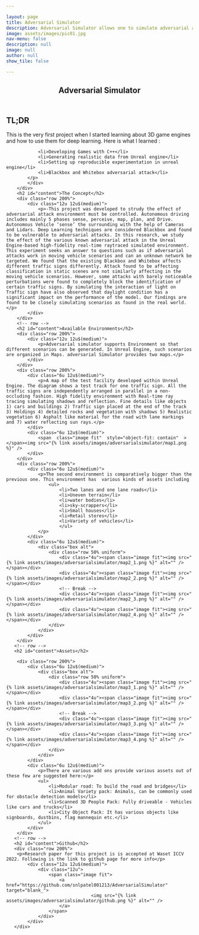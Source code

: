 ```yaml
---

layout: page
title: Adversarial Simulator
description: Adversarial Simulator allows one to simulate adversarial attacks in the virtual environment within the Unreal Engine and inference with Nvidia DRIVE SDK.
image: assets/images/pic01.jpg
nav-menu: false
description: null
image: null
author: null
show_tile: false

---
```


<section id="one">
	<div class="inner">
		<header class="major">
			<h1>Adversarial Simulator</h1>
		</header>
        <h2 id="content">TL;DR</h2>
        <div class="row 200%">
            <div class="12u 12u$(medium)">
            <p>
                This is the very first project when I started learning about 3D game engines and how to use them for deep learning. Here is what I learned : 
           
                <li>Developing Games with C++</li>
                <li>Generating realistic data from Unreal engine</li>
                <li>Setting up reproducible experimentation in unreal engine</li>
                <li>Blackbox and Whitebox adversarial attack</li>
            </p>
            </div>
        </div>
        <h2 id="content">The Concept</h2>
        <div class="row 200%">
            <div class="12u 12u$(medium)">
                <p>-This project was developed to strudy the effect of adversarial attack environment must be controlled. Autonomous driving includes mainly 5 phases sense, perceive, map, plan, and Drive. Autonomous Vehicle ‘sense’ the surrounding with the help of Cameras and Lidars. Deep Learning techniques are considered Blackbox and found to be vulnerable to adversarial attacks. In this research, we study the effect of the various known adversarial attack in the Unreal Engine-based high-fidelity real-time raytraced simulated environment. This experiment seeks an answer to questions such as if adversarial attacks work in moving vehicle scenarios and can an unknown network be targeted. We found that the existing Blackbox and Whitebox affects different traffic signs differently. Attack found to be affecting classification in static scenes are not similarly affecting in the moving vehicle scenarios. However, some attacks with barely noticeable perturbations were found to completely block the identification of certain traffic signs. By simulating the interaction of light on Traffic sign have also observed that daylight condition has a significant impact on the performance of the model. Our findings are found to be closely simulating scenarios as found in the real world.</p>
            </div>
        </div>
        <!-- row -->
        <h2 id="content">Available Environments</h2>
        <div class="row 200%">
            <div class="12u 12u$(medium)">
                <p>Adversarial simulator supports Environment so that different scenarios can be generated. In Unreal Engine, such scenarios are organized in Maps. adversarial Simulator provides two maps.</p> 
            </div>
        </div>
        <div class="row 200%">
            <div class="6u 12u$(medium)">
                <p>A map of the test facility developed within Unreal Engine. The diagram shows a test track for one traffic sign. All the traffic signs are independently arranged in parallel in a non-occluding fashion. High fidelity environment with Real-time ray tracing simulating shadows and reflection. Fine details like objects 1) cars and buildings 2) Traffic sign placed at the end of the track 3) Holdings 4) detailed rocks and vegetation with shadows 5) Realistic vegetation 6) Asphalt like material for the road with lane markings and 7) water reflecting sun rays.</p>    
            </div>
            <div class="6u 12u$(medium)">
                <span  class="image fit"  style="object-fit: contain"  ></span><img src="{% link assets/images/adversarialsimulator/map1.png %}" />
            </div>
        </div>
        <div class="row 200%">
            <div class="6u 12u$(medium)">
                <p>The second environment is comparatively bigger than the previous one. This environment has  various kinds of assets including
                    <ul>
                        <li>Two lanes and one lane roads</li>
                        <li>Uneven terrain</li>
                        <li>water bodies</li>
                        <li>sky-scrappers</li>
                        <li>Small houses</li>
                        <li>Retail stores</li>
                        <li>Variety of vehicles</li>
                        </ul>
                </p>    
            </div>
            <div class="6u 12u$(medium)">
                <div class="box alt">
                    <div class="row 50% uniform">
                        <div class="4u"><span class="image fit"><img src="{% link assets/images/adversarialsimulator/map2_1.png %}" alt="" /></span></div>
                        <div class="4u"><span class="image fit"><img src="{% link assets/images/adversarialsimulator/map2_2.png %}" alt="" /></span></div>
                        <!-- Break -->
                        <div class="4u"><span class="image fit"><img src="{% link assets/images/adversarialsimulator/map2_3.png %}" alt="" /></span></div>
                        <div class="4u"><span class="image fit"><img src="{% link assets/images/adversarialsimulator/map2_4.png %}" alt="" /></span></div>
                    </div>
                </div>    
            </div>
        </div>
       <!-- row -->
       <h2 id="content">Assets</h2>

        <div class="row 200%">
            <div class="6u 12u$(medium)">
                <div class="box alt">
                    <div class="row 50% uniform">
                        <div class="4u"><span class="image fit"><img src="{% link assets/images/adversarialsimulator/map3_1.png %}" alt="" /></span></div>
                        <div class="4u"><span class="image fit"><img src="{% link assets/images/adversarialsimulator/map3_2.png %}" alt="" /></span></div>
                        <!-- Break -->
                        <div class="4u"><span class="image fit"><img src="{% link assets/images/adversarialsimulator/map3_3.png %}" alt="" /></span></div>
                        <div class="4u"><span class="image fit"><img src="{% link assets/images/adversarialsimulator/map3_4.png %}" alt="" /></span></div>
                    </div>
                </div>    
            </div>
            <div class="6u 12u$(medium)">
                <p>There are various add ons provide various assets out of these few are suggested here:</p>
                <ul>
                    <li>Modular road: To build the road and bridges</li>
                    <li>Animal Variety pack: Animals, can be commonly used for obstacle detection models</li>
                    <li>Scanned 3D People Pack: Fully driveable - Vehicles like cars and trucks</li>
                    <li>City Object Pack: It has various objects like signboards, dustbins, flag mannequin etc.</li>
                </ul>
            </div>
        </div>
       <!-- row -->
       <h2 id="content">Github</h2>
       <div class="row 200%">  
        <p>Research paper for this project is is accepted at Waset ICCV 2022. Following is the link to github page for more info</p>
            <div class="12u 12u$(medium)">
                <div class="12u">
                    <span class="image fit">
                        <a href="https://github.com/snlpatel001213/AdversarialSimulator" target="blank_">
                                    <img src="{% link assets/images/adversarialsimulator/github.png %}" alt="" />
                        </a>
                    </span>
                </div>
            </div>
       </div>
       
   </div>

        
</section>
  
